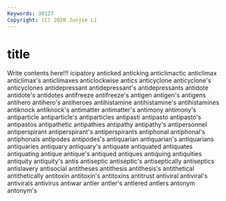 ```yaml
---
Keywords: 30127
Copyright: (C) 2020 Junjie Li
---
```


# title

Write contents here!!!
icipatory 
anticked 
anticking 
anticlimactic 
anticlimax 
anticlimax's 
anticlimaxes
anticlockwise 
antics 
anticyclone 
anticyclone's 
anticyclones 
antidepressant 
antidepressant's 
antidepressants 
antidote 
antidote's
antidotes 
antifreeze 
antifreeze's 
antigen 
antigen's 
antigens 
antihero 
antihero's 
antiheroes 
antihistamine
antihistamine's 
antihistamines 
antiknock 
antiknock's 
antimatter 
antimatter's 
antimony 
antimony's 
antiparticle 
antiparticle's
antiparticles 
antipasti 
antipasto 
antipasto's 
antipastos 
antipathetic 
antipathies 
antipathy 
antipathy's 
antipersonnel
antiperspirant 
antiperspirant's 
antiperspirants 
antiphonal 
antiphonal's 
antiphonals 
antipodes 
antipodes's 
antiquarian 
antiquarian's
antiquarians 
antiquaries 
antiquary 
antiquary's 
antiquate 
antiquated 
antiquates 
antiquating 
antique 
antique's
antiqued 
antiques 
antiquing 
antiquities 
antiquity 
antiquity's 
antis 
antiseptic 
antiseptic's 
antiseptically
antiseptics 
antislavery 
antisocial 
antitheses 
antithesis 
antithesis's 
antithetical 
antithetically 
antitoxin 
antitoxin's
antitoxins 
antitrust 
antiviral 
antiviral's 
antivirals 
antivirus 
antiwar 
antler 
antler's 
antlered
antlers 
antonym 
antonym's 
